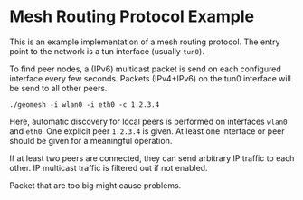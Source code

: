 # Mesh Routing Protocol Example

This is an example implementation of a mesh routing protocol.
The entry point to the network is a tun interface (usually `tun0`).

To find peer nodes, a (IPv6) multicast packet is send on each configured interface every few seconds.
Packets (IPv4+IPv6) on the tun0 interface will be send to all other peers.

```
./geomesh -i wlan0 -i eth0 -c 1.2.3.4
```

Here, automatic discovery for local peers is performed on interfaces `wlan0` and `eth0`. One explicit peer `1.2.3.4` is given. At least one interface or peer should be given for a meaningful operation.

If at least two peers are connected, they can send arbitrary IP traffic to each other. IP multicast traffic is filtered out if not enabled.

Packet that are too big might cause problems.
